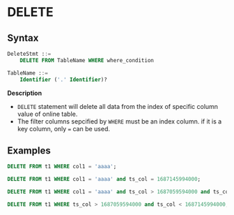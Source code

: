 # DELETE

## Syntax

```sql
DeleteStmt ::=
    DELETE FROM TableName WHERE where_condition

TableName ::=
    Identifier ('.' Identifier)?
```

**Description**

- `DELETE` statement will delete all data from the index of specific column value of online table.
- The filter columns sepcified by `WHERE` must be an index column. if it is a key column, only `=` can be used.

## Examples

```SQL
DELETE FROM t1 WHERE col1 = 'aaaa';

DELETE FROM t1 WHERE col1 = 'aaaa' and ts_col = 1687145994000;

DELETE FROM t1 WHERE col1 = 'aaaa' and ts_col > 1687059594000 and ts_col < 1687145994000;

DELETE FROM t1 WHERE ts_col > 1687059594000 and ts_col < 1687145994000;
```